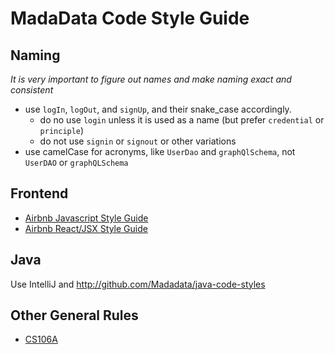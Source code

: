 # MadaData Code Style Guide

## Naming

*It is very important to figure out names and make naming exact and consistent*

- use `logIn`, `logOut`, and `signUp`, and their snake_case accordingly.
  - do no use `login` unless it is used as a name (but prefer `credential` or `principle`)
  - do not use `signin` or `signout` or other variations
- use camelCase for acronyms, like `UserDao` and `graphQlSchema`, not `UserDAO` or `graphQLSchema`

## Frontend

- [Airbnb Javascript Style Guide](https://github.com/airbnb/javascript)
- [Airbnb React/JSX Style Guide](https://github.com/airbnb/javascript/tree/master/react)

## Java

Use IntelliJ and http://github.com/Madadata/java-code-styles

## Other General Rules

- [CS106A](https://web.stanford.edu/class/cs106a/styleguide.shtml)
